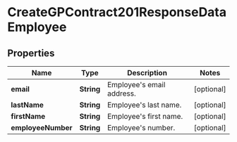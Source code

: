 

# CreateGPContract201ResponseDataEmployee


## Properties

| Name | Type | Description | Notes |
|------------ | ------------- | ------------- | -------------|
|**email** | **String** | Employee&#39;s email address. |  [optional] |
|**lastName** | **String** | Employee&#39;s last name. |  [optional] |
|**firstName** | **String** | Employee&#39;s first name. |  [optional] |
|**employeeNumber** | **String** | Employee&#39;s number. |  [optional] |



